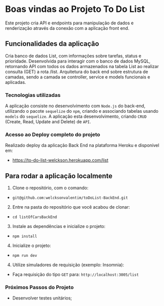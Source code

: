 # Boas vindas ao Projeto To Do List

Este projeto cria API e endpoints para manipulação de dados e renderização através da conexão com a aplicação front end.

## Funcionalidades da aplicação

Cria banco de dados List, com informações sobre tarefas, status e prioridade.
Desenvolvida para interagir com o banco de dados MySQL, retornando API com todos os dados armazenados na tabela List ao realizar consulta (GET) a rota /list.
Arquitetura do back end sobre estrutura de camadas, sendo a camada se controller, service e models funcionais e aplicadas.

### Tecnologias utilizadas

A aplicação consiste no desenvolvimento com `Node.js` do back-end, utilizando o pacote `sequelize` do `npm`, criando e associando tabelas usando `models` do `sequelize`. 
A aplicação esta desenvolvimento, criando `CRUD` (Create, Read, Update and Delete) de `API`.

### Acesso ao Deploy completo do projeto

Realizado deploy da aplicação Back End na plataforma Heroku e disponível em:
* https://to-do-list-welckson.herokuapp.com/list

## Para rodar a aplicação localmente

1. Clone o repositório, com o comando:
* `git@github.com:welcksonvalentim/toDoList-BackEnd.git`

2. Entre na pasta do repositório que você acabou de clonar:
* `cd listOfCarsBackEnd`

3. Instale as dependências e inicialize o projeto:
* `npm install`

4. Inicialize o projeto:
* `npm run dev`

4. Utilize simuladores de requisição (exemplo: Insomnia):
* Faça requisição do tipo `GET` para: `http://localhost:3005/list`


### Próximos Passos do Projeto

* Desenvolver testes unitários;

